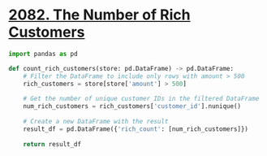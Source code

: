 # [2082. The Number of Rich Customers](https://leetcode.com/problems/the-number-of-rich-customers/)

```python
import pandas as pd

def count_rich_customers(store: pd.DataFrame) -> pd.DataFrame:
    # Filter the DataFrame to include only rows with amount > 500
    rich_customers = store[store['amount'] > 500]
    
    # Get the number of unique customer IDs in the filtered DataFrame
    num_rich_customers = rich_customers['customer_id'].nunique()
    
    # Create a new DataFrame with the result
    result_df = pd.DataFrame({'rich_count': [num_rich_customers]})
    
    return result_df
```
